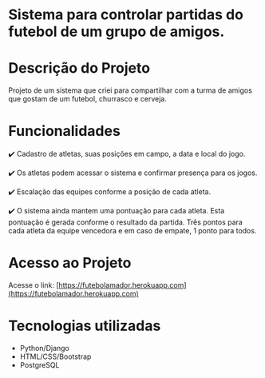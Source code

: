 # Sistema para controlar partidas do futebol de um grupo de amigos.

# Descrição do Projeto

Projeto de um sistema que criei para compartilhar com a turma de amigos que gostam de um futebol, churrasco e cerveja.

# Funcionalidades

:heavy_check_mark: Cadastro de atletas, suas posições em campo, a data e local do jogo. 

:heavy_check_mark: Os atletas podem acessar o sistema e confirmar presença para os jogos. 

:heavy_check_mark: Escalação das equipes conforme a posição de cada atleta. 

:heavy_check_mark: O sistema ainda mantem uma pontuação para cada atleta. Esta pontuação é gerada conforme o resultado da partida. Três pontos para cada atleta da equipe vencedora e em caso de empate, 1 ponto para todos.

# Acesso ao Projeto

Acesse o link: [https://futebolamador.herokuapp.com](https://futebolamador.herokuapp.com)

# Tecnologias utilizadas

* Python/Django
* HTML/CSS/Bootstrap
* PostgreSQL
